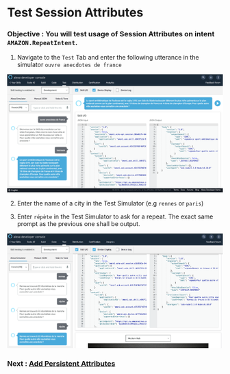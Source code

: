 # Test Session Attributes

### **Objective** : You will test usage of Session Attributes on intent `AMAZON.RepeatIntent`.


1. Navigate to the `Test` Tab and enter the following utterance in the simulator ```ouvre anecdotes de france```

![skill_test_simulator](./images/add_slot_test.png)

2. Enter the name of a city in the Test Simulator (e.g ```rennes``` or ```paris```)

3. Enter ```répète``` in the Test Simulator to ask for a repeat. The exact same prompt as the previous one shall be output.

![skill_test_simulator](./images/test_repeat.png)

### Next : [Add Persistent Attributes](./10-add-persistent-attributes-backend.md)